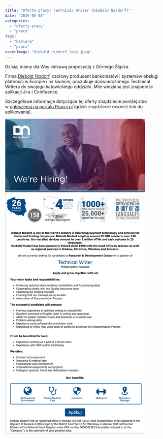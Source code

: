 ```yaml
---
title: "Oferta pracy: Technical Writer (Diebold Nixdorf)"
date: "2019-05-08"
categories:
  - "oferty-pracy"
  - "praca"
tags:
  - "kariera"
  - "praca"
coverImage: "diebold_nixdorf_logo.jpeg"
---
```


Dzisiaj mamy dla Was ciekawą propozycję z Górnego Śląska.

Firma [Diebold Nixdorf](https://www.dieboldnixdorf.com/en-us), czołowy producent bankomatów i systemów obsługi płatności w Europie i na świecie, poszukuje doświadczonego Technical Writera do swojego katowickiego oddziału. Mile widziana jest znajomość aplikacji Jira i Confluence.

Szczegółowe informacje dotyczące tej oferty znajdziecie poniżej albo w [ogłoszeniu na portalu Pracuj.pl](https://l.facebook.com/l.php?u=https%3A%2F%2Fwww.pracuj.pl%2Fpraca%2Ftechnical-writer-katowice%2Coferta%2C6796958%3Ffbclid%3DIwAR0YdmHnFvcTUvaC8jf3KBphSeUUL5RqB-wJu6Rd7VoREZgR3ukc5n8ZSpY&h=AT3MOxPYJC_1fa5Gbem5o2SLaxlMwGBNsPyQHKioAvp5BtuRWn-NUJ5f3y1wz0QPEfoWoFxR8-NGPTc7sJoyllsrPhd8YFnpbK8NmIq5_4Z6m7ha939jN3PZVFarVP0TsX3ZA9Yf) (gdzie znajdziecie również link do aplikowania).

[![](images/diebold_nixdorf_tech_writer.png)](http://techwriter.pl/wp-content/uploads/2019/05/diebold_nixdorf_tech_writer.png)
